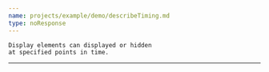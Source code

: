 ```yaml
---
name: projects/example/demo/describeTiming.md
type: noResponse
---
```


```
Display elements can displayed or hidden
at specified points in time.
```

---
